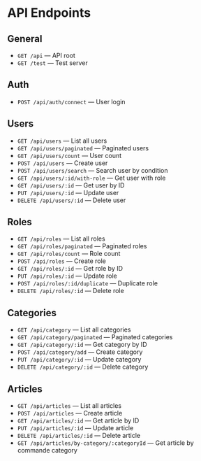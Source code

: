 # API Endpoints

## General

- `GET /api` — API root
- `GET /test` — Test server

## Auth

- `POST /api/auth/connect` — User login

## Users

- `GET /api/users` — List all users
- `GET /api/users/paginated` — Paginated users
- `GET /api/users/count` — User count
- `POST /api/users` — Create user
- `POST /api/users/search` — Search user by condition
- `GET /api/users/:id/with-role` — Get user with role
- `GET /api/users/:id` — Get user by ID
- `PUT /api/users/:id` — Update user
- `DELETE /api/users/:id` — Delete user

## Roles

- `GET /api/roles` — List all roles
- `GET /api/roles/paginated` — Paginated roles
- `GET /api/roles/count` — Role count
- `POST /api/roles` — Create role
- `GET /api/roles/:id` — Get role by ID
- `PUT /api/roles/:id` — Update role
- `POST /api/roles/:id/duplicate` — Duplicate role
- `DELETE /api/roles/:id` — Delete role

## Categories

- `GET /api/category` — List all categories
- `GET /api/category/paginated` — Paginated categories
- `GET /api/category/:id` — Get category by ID
- `POST /api/category/add` — Create category
- `PUT /api/category/:id` — Update category
- `DELETE /api/category/:id` — Delete category

## Articles

- `GET /api/articles` — List all articles
- `POST /api/articles` — Create article
- `GET /api/articles/:id` — Get article by ID
- `PUT /api/articles/:id` — Update article
- `DELETE /api/articles/:id` — Delete article
- `GET /api/articles/by-category/:categoryId` — Get article by commande category
